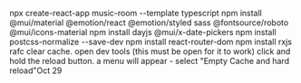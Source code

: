 npx create-react-app music-room --template typescript
npm install @mui/material @emotion/react @emotion/styled sass @fontsource/roboto @mui/icons-material
npm install dayjs @mui/x-date-pickers
npm install postcss-normalize --save-dev
npm install react-router-dom
npm install rxjs
rafc
clear cache. open dev tools (this must be open for it to work) click and hold the reload button. a menu will appear - select "Empty Cache and hard reload"Oct 29
